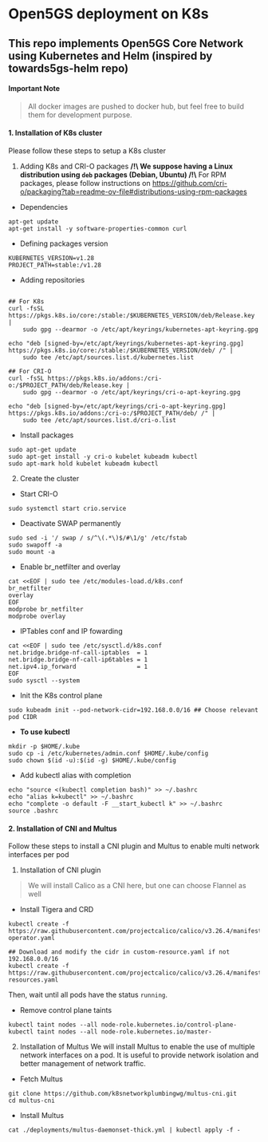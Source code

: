 # Open5GS deployment on K8s
## This repo implements Open5GS Core Network using Kubernetes and Helm (inspired by towards5gs-helm repo)

#### Important Note
> All docker images are pushed to docker hub, but feel free to build them for development purpose.

#### 1. Installation of K8s cluster
Please follow these steps to setup a K8s cluster

1) Adding K8s and CRI-O packages
**/!\\ We suppose having a Linux distribution using ``deb`` packages (Debian, Ubuntu) /!\\**
For RPM packages, please follow instructions on https://github.com/cri-o/packaging?tab=readme-ov-file#distributions-using-rpm-packages

 - Dependencies

```shell
apt-get update
apt-get install -y software-properties-common curl
```
 - Defining packages version
 
```shell
KUBERNETES_VERSION=v1.28
PROJECT_PATH=stable:/v1.28
```
 - Adding repositories

```shell

## For K8s
curl -fsSL https://pkgs.k8s.io/core:/stable:/$KUBERNETES_VERSION/deb/Release.key |
    sudo gpg --dearmor -o /etc/apt/keyrings/kubernetes-apt-keyring.gpg

echo "deb [signed-by=/etc/apt/keyrings/kubernetes-apt-keyring.gpg] https://pkgs.k8s.io/core:/stable:/$KUBERNETES_VERSION/deb/ /" |
    sudo tee /etc/apt/sources.list.d/kubernetes.list

## For CRI-O
curl -fsSL https://pkgs.k8s.io/addons:/cri-o:/$PROJECT_PATH/deb/Release.key |
    sudo gpg --dearmor -o /etc/apt/keyrings/cri-o-apt-keyring.gpg

echo "deb [signed-by=/etc/apt/keyrings/cri-o-apt-keyring.gpg] https://pkgs.k8s.io/addons:/cri-o:/$PROJECT_PATH/deb/ /" |
    sudo tee /etc/apt/sources.list.d/cri-o.list
```

 - Install packages
```shell
sudo apt-get update
sudo apt-get install -y cri-o kubelet kubeadm kubectl
sudo apt-mark hold kubelet kubeadm kubectl
```

2) Create the cluster

- Start CRI-O
```shell
sudo systemctl start crio.service
```

 - Deactivate SWAP permanently
```shell
sudo sed -i '/ swap / s/^\(.*\)$/#\1/g' /etc/fstab
sudo swapoff -a
sudo mount -a
```

 - Enable br_netfilter and overlay
```shell
cat <<EOF | sudo tee /etc/modules-load.d/k8s.conf
br_netfilter
overlay
EOF
modprobe br_netfilter 
modprobe overlay
```

 - IPTables conf and IP fowarding
```shell
cat <<EOF | sudo tee /etc/sysctl.d/k8s.conf
net.bridge.bridge-nf-call-iptables  = 1
net.bridge.bridge-nf-call-ip6tables = 1
net.ipv4.ip_forward                 = 1
EOF
sudo sysctl --system
```

 - Init the K8s control plane
```shell
sudo kubeadm init --pod-network-cidr=192.168.0.0/16 ## Choose relevant pod CIDR
```

 - **To use kubectl**
```shell
mkdir -p $HOME/.kube
sudo cp -i /etc/kubernetes/admin.conf $HOME/.kube/config
sudo chown $(id -u):$(id -g) $HOME/.kube/config
```

 - Add kubectl alias with completion
```shell
echo "source <(kubectl completion bash)" >> ~/.bashrc
echo "alias k=kubectl" >> ~/.bashrc
echo "complete -o default -F __start_kubectl k" >> ~/.bashrc
source .bashrc
```

#### 2. Installation of CNI and Multus
Follow these steps to install a CNI plugin and Multus to enable multi network interfaces per pod

1) Installation of CNI plugin
> We will install Calico as a CNI here, but one can choose Flannel as well

 - Install Tigera and CRD

```shell
kubectl create -f https://raw.githubusercontent.com/projectcalico/calico/v3.26.4/manifests/tigera-operator.yaml

## Download and modify the cidr in custom-resource.yaml if not 192.168.0.0/16
kubectl create -f https://raw.githubusercontent.com/projectcalico/calico/v3.26.4/manifests/custom-resources.yaml
```

Then, wait until all pods have the status ``running``.

 - Remove control plane taints

```shell
kubectl taint nodes --all node-role.kubernetes.io/control-plane-
kubectl taint nodes --all node-role.kubernetes.io/master-
```

2) Installation of Multus
We will install Multus to enable the use of multiple network interfaces on a pod. It is useful to provide network isolation and better management of network traffic.

 - Fetch Multus

 ```shell
 git clone https://github.com/k8snetworkplumbingwg/multus-cni.git
 cd multus-cni
 ```

 - Install Multus

```shell
cat ./deployments/multus-daemonset-thick.yml | kubectl apply -f -
```